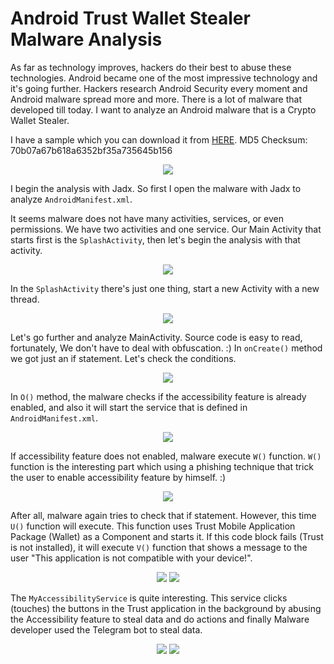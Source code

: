# Android Trust Wallet Stealer Malware Analysis

As far as technology improves, hackers do their best to abuse these technologies. Android became one of the most impressive technology and it's going further. Hackers research Android Security every moment and Android malware spread more and more. There is a lot of malware that developed till today. I want to analyze an Android malware that is a Crypto Wallet Stealer.

I have a sample which you can download it from [HERE](https://raw.githubusercontent.com/sk3ptre/AndroidMalware_2021/main/octCryptoStealer.zip). MD5 Checksum: 70b07a67b618a6352bf35a735645b156

<p align="center">
<img src="https://user-images.githubusercontent.com/36133745/164783235-d8df38a6-e0f3-4e68-9f64-57fa21b98435.gif">
</p>

I begin the analysis with Jadx. So first I open the malware with Jadx to analyze `AndroidManifest.xml`.

It seems malware does not have many activities, services, or even permissions. We have two activities and one service. Our Main Activity that starts first is the `SplashActivity`, then let's begin the analysis with that activity.
<p align="center">
<img src="https://user-images.githubusercontent.com/36133745/164781757-d6257764-e837-45cd-821f-5bb7ca58f567.png">
</p>

In the `SplashActivity` there's just one thing, start a new Activity with a new thread.
<p align="center">
<img src="https://user-images.githubusercontent.com/36133745/164781778-13242f06-6ebb-4c99-beca-52d64ca09644.png">
</p>

Let's go further and analyze MainActivity. Source code is easy to read, fortunately, We don't have to deal with obfuscation. :)
In `onCreate()` method we got just an if statement. Let's check the conditions.
<p align="center">
<img src="https://user-images.githubusercontent.com/36133745/164781781-3b93b09d-a83d-475f-b929-54e91ccd72a8.png">
</p>


In `O()` method, the malware checks if the accessibility feature is already enabled, and also it will start the service that is defined in `AndroidManifest.xml`.
<p align="center">
<img src="https://user-images.githubusercontent.com/36133745/164781790-9b4b88c8-948a-4360-afb8-fa588d1a1b80.png">
</p>

If accessibility feature does not enabled, malware execute `W()` function. `W()` function is the interesting part which using a phishing technique that trick the user to enable accessibility feature by himself. :)
<p align="center">
<img src="https://user-images.githubusercontent.com/36133745/164781792-020652e3-fc1a-4b8c-983a-3c7601f19fd8.png">
</p>

After all, malware again tries to check that if statement. However, this time `U()` function will execute. This function uses Trust Mobile Application Package (Wallet) as a Component and starts it. If this code block fails (Trust is not installed), it will execute `V()` function that shows a message to the user "This application is not compatible with your device!".
<p align="center">
<img src="https://user-images.githubusercontent.com/36133745/164781797-6a977447-aff0-491c-9284-0b4714809c64.png">
<img src="https://user-images.githubusercontent.com/36133745/164781801-394f8e1c-0342-4542-beca-b0ce59fe0f6c.png">
</p>

The `MyAccessibilityService` is quite interesting. This service clicks (touches) the buttons in the Trust application in the background by abusing the Accessibility feature to steal data and do actions and finally Malware developer used the Telegram bot to steal data.
<p align="center">
<img src="https://user-images.githubusercontent.com/36133745/164781804-83eed87e-8f79-44b7-b58d-3312abb78f02.png">
<img src="https://user-images.githubusercontent.com/36133745/164781814-de8428b9-6047-47eb-80f4-015fa9aa9908.png">
</p>
